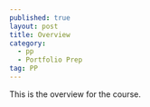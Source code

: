 ```yaml
---
published: true
layout: post
title: Overview
category: 
  - pp
  - Portfolio Prep
tag: PP
---
```


This is the overview for the course.